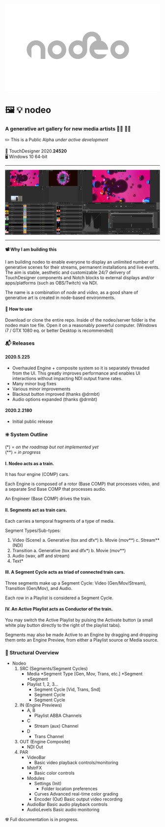 ![Nodeo Logo](/nodeo/src/img/nodeo-logo.svg)
# :framed_picture: :bulb: nodeo
### A generative art gallery for new media artists :man_artist: :woman_artist:

:pencil2: This is a Public Alpha *under active development* 

:floppy_disk: TouchDesigner 2020.**24520** \
:desktop_computer: Windows 10 64-bit

---

![Nodeo Screenshot](/nodeo/src/img/nodeo-capture.png)

---

#### :film_projector: Why I am building this
I am building nodeo to enable everyone to display an unlimited number of generative scenes for their streams, permanent installations and live events. The aim is  stable, aesthetic and customizable 24/7 delivery of TouchDesigner components and Notch blocks to external displays and/or apps/platforms (such as OBS/Twitch) via NDI. 

The name is a combination of *node* and *video,* as a good share of generative art is created in node-based environments.

#### :book: How to use

Download or clone the entire repo. Inside of the nodeo/server folder is the nodeo main toe file. Open it on a reasonably powerful computer. (Windows i7 / GTX 1080 eq. or better Desktop is recommended)

### :mailbox_with_mail: Releases

#### 2020.5.225
* Overhauled Engine + composite system so it is separately threaded from the UI. This greatly improves performance and enables UI interactions without impacting NDI output frame rates.
* Many minor bug fixes
* Various minor improvements
* Blackout button improved (thanks @drmbt)
* Audio options expanded (thanks @drmbt)

#### 2020.2.2180
* Initial public release

### :sparkle: System Outline
(*) = *on the roadmap but not implemented yet* \
(**) = *in progress*
	
#### I. 	Nodeo acts as a train.

It has four engine (COMP) cars.

Each Engine is composed of a rotor (Base COMP) that processes video,
and a separate Snd Base COMP that processes audio.

An Engineer (Base COMP) drives the train.

#### II. Segments act as train cars.

Each carries a temporal fragments of a type of media.

Segment Types/Sub-types:
1. Video (Scene)
    a. Generative (tox and dfx*)
    b. Movie (mov**)
    c. Stream** (NDI)
2. Transition
    a. Generative (tox and dfx*)
    b. Movie (mov**)
3. Audio (wav, aiff and stream) 
4. Text*
    
#### III. A Segment Cycle acts as triad of connected train cars.

Three segments make up a Segment Cycle:
Video (Gen/Mov/Stream), Transition (Gen/Mov), and Audio.

Each row in a Playlist is considered a Segment Cycle.

#### IV. An Active Playlist acts as Conductor of the train.

You may switch the Active Playlist by pulsing the Activate button 
(a small white play button directly to the right of the playlist tabs). 

Segments may also be made Active to an Engine by dragging and dropping
them onto an Engine Preview, from either a Playlist source or Media source.

### :cinema: Structural Overview

* Nodeo
    1. SRC (Segments/Segment Cycles)
        * Media
            *Segment Type [Gen, Mov, Trans, etc.]
                *Segment
                *Segment
        * Playlist 1, 2, 3...
            * Segment Cycle [Vid, Trans, Snd]
            * Segment Cycle
            * Segment Cycle
    2. IN (Engine Previews)
        * A, B
            * Playlist ABBA Channels
        * C
            * Stream (aux) Channel
        * D
            * Trans Channel
    3. OUT (Engine Composite)
        * NDI Out
    4. PAR
        * VideoBar
            * Basic video playback controls/monitoring
        * MstrFX
            * Basic color controls
        * Modules
            * Settings (Init)
                * Folder location preferences
            * Curves
                Advanced real-time color grading
            * Encoder (Out)
                Basic output video recording
        * AudioBar
            Basic audio playback controls
        * AudioLevels
            Basic audio monitoring

:radioactive: Full documentation is in progress.